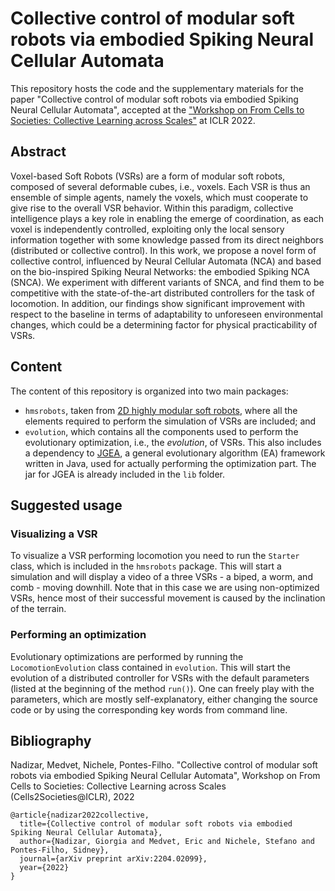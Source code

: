 # Collective control of modular soft robots via embodied Spiking Neural Cellular Automata
This repository hosts the code and the supplementary materials for the paper "Collective control of modular soft robots via embodied Spiking Neural Cellular Automata", accepted at the ["Workshop on From Cells to Societies: Collective Learning across Scales"](https://sites.google.com/view/collective-learning) at ICLR 2022.

## Abstract
Voxel-based Soft Robots (VSRs) are a form of modular soft robots, composed of several deformable cubes, i.e., voxels.
Each VSR is thus an ensemble of simple agents, namely the voxels, which must cooperate to give rise to the overall VSR behavior.
Within this paradigm, collective intelligence plays a key role in enabling the emerge of coordination, as each voxel is independently controlled, exploiting only the local sensory information together with some knowledge passed from its direct neighbors (distributed or collective control).
In this work, we propose a novel form of collective control, influenced by Neural Cellular Automata (NCA) and based on the bio-inspired Spiking Neural Networks: the embodied Spiking NCA (SNCA).
We experiment with different variants of SNCA, and find them to be competitive with the state-of-the-art distributed controllers for the task of locomotion.
In addition, our findings show significant improvement with respect to the baseline in terms of adaptability to unforeseen environmental changes, which could be a determining factor for physical practicability of VSRs.

## Content
The content of this repository is organized into two main packages: 
- `hmsrobots`, taken from [2D highly modular soft robots](https://github.com/ericmedvet/2dhmsr), where all the elements required to perform the simulation of VSRs are included; and
- `evolution`, which contains all the components used to perform the evolutionary optimization, i.e., the *evolution*, of VSRs. This also includes a dependency to [JGEA](https://github.com/ericmedvet/jgea), a general evolutionary algorithm (EA) framework written in Java, used for actually performing the optimization part. The jar for JGEA is already included in the `lib` folder.

## Suggested usage
### Visualizing a VSR
To visualize a VSR performing locomotion you need to run the `Starter` class, which is included in the `hmsrobots` package.
This will start a simulation and will display a video of a three VSRs - a biped, a worm, and comb - moving downhill.
Note that in this case we are using non-optimized VSRs, hence most of their successful movement is caused by the inclination of the terrain.

### Performing an optimization
Evolutionary optimizations are performed by running the `LocomotionEvolution` class contained in `evolution`.
This will start the evolution of a distributed controller for VSRs with the default parameters (listed at the beginning of the method `run()`).
One can freely play with the parameters, which are mostly self-explanatory, either changing the source code or by using the corresponding key words from command line.

## Bibliography
Nadizar, Medvet, Nichele, Pontes-Filho. "Collective control of modular soft robots via embodied Spiking Neural Cellular Automata", Workshop on From Cells to Societies: Collective Learning across Scales (Cells2Societies@ICLR), 2022
```
@article{nadizar2022collective,
  title={Collective control of modular soft robots via embodied Spiking Neural Cellular Automata},
  author={Nadizar, Giorgia and Medvet, Eric and Nichele, Stefano and Pontes-Filho, Sidney},
  journal={arXiv preprint arXiv:2204.02099},
  year={2022}
}
```
